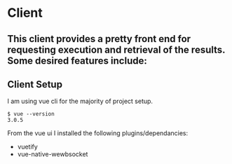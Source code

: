# Client
This client provides a pretty front end for requesting execution and retrieval of the results.  Some desired features include:
- 

## Client Setup
I am using vue cli for the majority of project setup.
```
$ vue --version
3.0.5
```

From the vue ui I installed the following plugins/dependancies:
- vuetify
- vue-native-wewbsocket